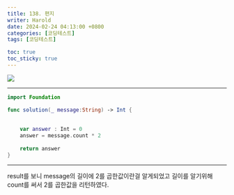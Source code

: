 ```yaml
---
title: 138. 편지
writer: Harold
date: 2024-02-24 04:13:00 +0800
categories: [코딩테스트]
tags: [코딩테스트]

toc: true
toc_sticky: true
---
```

![](https://velog.velcdn.com/images/haroldfromk/post/34496fc8-c700-4a67-b86d-d888194cdf13/image.png)

---
```swift
import Foundation

func solution(_ message:String) -> Int {
    
    
    var answer : Int = 0
    answer = message.count * 2
    
    return answer
}
```
---

result를 보니 message의 길이에 2를 곱한값이란걸 알게되었고 길이를 알기위해 count를 써서 2를 곱한값을 리턴하였다.